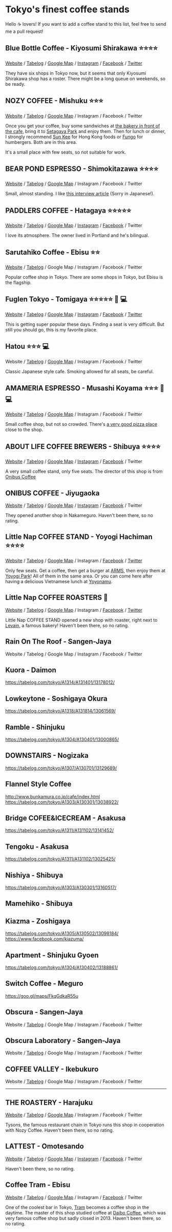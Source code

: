 # Tokyo's finest coffee stands

Hello :coffee: lovers! If you want to add a coffee stand to this list, feel free to send me a pull request!

## Blue Bottle Coffee - Kiyosumi Shirakawa :star::star::star::star:
[Website](https://bluebottlecoffee.jp/) /
[Tabelog](https://tabelog.com/tokyo/A1313/A131303/13177218/) /
[Google Map](https://goo.gl/maps/zKeruisbB8s) /
[Instagram](https://www.instagram.com/bluebottlejapan/) /
[Facebook](https://www.facebook.com/bluebottlecoffee) /
[Twitter](https://twitter.com/bluebottlejapan)

They have six shops in Tokyo now, but it seems that only Kiyosumi Shirakawa shop has a roster. There might be a long queue on weekends, so be ready.

## NOZY COFFEE - Mishuku :star::star::star:
[Website](http://www.nozycoffee.jp/index2.php) /
[Tabelog](https://tabelog.com/tokyo/A1317/A131706/13114599/) /
[Google Map](https://goo.gl/maps/JupUDgDFRCB2) /
Instagram /
Facebook /
Twitter

Once you get your coffee, buy some sandwiches at [the bakery in front of the cafe](https://tabelog.com/tokyo/A1317/A131706/13030788/), bring it to [Setagaya Park](https://goo.gl/maps/WyzwsFZZ3a72) and enjoy them. Then for lunch or dinner, I strongly recommend [Sun Kee](https://tabelog.com/tokyo/A1317/A131705/13007076/) for Hong Kong foods or [Fungo](https://tabelog.com/tokyo/A1317/A131706/13008406/) for humbergers.  Both are in this area.

It's a small place with few seats, so not suitable for work.

## BEAR POND ESPRESSO - Shimokitazawa :star::star::star::star:
[Website](http://www.bear-pond.com/) /
[Tabelog](https://tabelog.com/tokyo/A1318/A131802/13093829/) /
[Google Map](https://goo.gl/maps/S2vL8mVMF7k) /
Instagram /
Facebook /
Twitter

Small, almost standing. I like [this interview article](http://www.newyorker.co.jp/magazine/lifestyle/coffee/3845/) (Sorry in Japanese!).

## PADDLERS COFFEE - Hatagaya :star::star::star::star::star:
[Website](http://paddlerscoffee.com/) /
[Tabelog](https://tabelog.com/tokyo/A1317/A131807/13181016/) /
[Google Map](https://goo.gl/maps/DFb7Sw5EGEy) /
[Instagram](https://www.instagram.com/paddlers_coffee/) /
[Facebook](https://www.facebook.com/Paddlers-Coffee-132849676886888/) /
Twitter

I love its atmosphere. The owner lived in Portland and he's bilingual.

## Sarutahiko Coffee - Ebisu :star::star:
[Website](http://sarutahiko.co/) /
[Tabelog](https://tabelog.com/tokyo/A1303/A130302/13127577/) /
Google Map /
Instagram /
Facebook /
Twitter

Popular coffee shop in Tokyo. There are some shops in Tokyo, but Ebisu is the flagship.

## Fuglen Tokyo - Tomigaya :star::star::star::star::star: :rocket: :computer:
[Website](http://www.fuglen.com/japanese/) /
[Tabelog](https://tabelog.com/tokyo/A1318/A131810/13141002/) /
[Google Map](https://goo.gl/maps/9WrLWJMunZC2) /
[Instagram](https://www.instagram.com/fuglentokyo/) /
[Facebook](https://www.facebook.com/Fuglen.Tokyo/) /
[Twitter](https://twitter.com/fuglentokyo)

This is getting super popular these days. Finding a seat is very difficult. But still you should go, this is my favorite place.

## Hatou :star::star::star: :computer:
Website /
[Tabelog](https://tabelog.com/tokyo/A1303/A130301/13001169/) /
[Google Map](https://goo.gl/maps/rn8adDKMB3o) /
Instagram /
Facebook /
Twitter

Classic Japanese style cafe. Smoking allowed for all seats, be careful.

## AMAMERIA ESPRESSO - Musashi Koyama :star::star::star: :rocket: :computer:
[Website](http://www.amameria.com/) /
[Tabelog](https://tabelog.com/tokyo/A1317/A131710/13114545/) /
[Google Map](https://goo.gl/maps/SGbFnpbNDco) /
Instagram /
Facebook /
Twitter

Small coffee shop, but not so crowded. There's [a very good pizza place](https://tabelog.com/tokyo/A1317/A131710/13165472/) close to the shop.

## ABOUT LIFE COFFEE BREWERS - Shibuya :star::star::star::star:
[Website](http://www.about-life.coffee/) /
[Tabelog](https://tabelog.com/tokyo/A1303/A130301/13169068/) /
[Google Map](https://goo.gl/maps/NqQxsEqo8iA2) /
[Instagram](https://www.instagram.com/aboutlifecoffeebrewers/) /
[Facebook](https://www.facebook.com/aboutlifecoffee) /
Twitter

A very small coffee stand, only five seats. The director of this shop is from [Onibus Coffee](http://www.onibuscoffee.com/)

## ONIBUS COFFEE - Jiyugaoka
[Website](http://www.onibuscoffee.com/) /
[Tabelog](https://tabelog.com/tokyo/A1317/A131711/13137814/) /
[Google Map](https://goo.gl/maps/5SR8gspFqrr) /
[Instagram](https://www.instagram.com/onibuscoffee/) /
[Facebook](https://www.facebook.com/onibuscoffee/) /
Twitter

They opened another shop in Nakameguro. Haven't been there, so no rating.

## Little Nap COFFEE STAND - Yoyogi Hachiman :star::star::star::star:
[Website](http://www.littlenap.jp/) /
[Tabelog](https://tabelog.com/tokyo/A1318/A131810/13123533/) /
[Google Map](https://goo.gl/maps/ML6zHQwE6Mo) /
Instagram /
[Facebook](https://www.facebook.com/LittleNapCOFFEESTAND) /
[Twitter](https://twitter.com/LittleNap_CS)

Only few seats. Get a coffee, then get a burger at [ARMS](https://tabelog.com/tokyo/A1318/A131810/13019608/), then enjoy them at [Yoyogi Park](http://www.japan-guide.com/e/e3034_002.html)! All of them in the same area. Or you can come here after having a delicious Vietnamese lunch at [Yoyonamu](https://tabelog.com/tokyo/A1318/A131810/13204833/).

## Little Nap COFFEE ROASTERS :rocket:
[Website](http://www.littlenap.jp/) /
[Tabelog](https://tabelog.com/tokyo/A1318/A131810/13208059/) /
[Google Map](https://goo.gl/maps/bXdvLxuXzvR2) /
Instagram /
[Facebook](https://www.facebook.com/LittleNapCOFFEESTAND) /
[Twitter](https://twitter.com/LittleNap_CS)

Little Nap COFFEE STAND opened a new shop with roaster, right next to [Levain](https://tabelog.com/tokyo/A1318/A131810/13001841/), a famous bakery! Haven't been there, so no rating.

## Rain On The Roof - Sangen-Jaya
Website /
Tabelog /
Google Map /
Instagram /
Facebook /
Twitter

## Kuora - Daimon
https://tabelog.com/tokyo/A1314/A131401/13178012/

## Lowkeytone - Soshigaya Okura
https://tabelog.com/tokyo/A1318/A131814/13061569/

## Ramble - Shinjuku
https://tabelog.com/tokyo/A1304/A130401/13000865/

## DOWNSTAIRS - Nogizaka
https://tabelog.com/tokyo/A1307/A130701/13129689/

## Flannel Style Coffee
http://www.bunkamura.co.jp/cafe/index.html
https://tabelog.com/tokyo/A1303/A130301/13038922/

## Bridge COFEE&ICECREAM - Asakusa
https://tabelog.com/tokyo/A1311/A131102/13141452/

## Tengoku - Asakusa
https://tabelog.com/tokyo/A1311/A131102/13025425/

## Nishiya - Shibuya
https://tabelog.com/tokyo/A1303/A130301/13160517/

## Mamehiko - Shibuya

## Kiazma - Zoshigaya
https://tabelog.com/tokyo/A1305/A130502/13098184/
https://www.facebook.com/kiazuma/

## Apartment - Shinjuku Gyoen
https://tabelog.com/tokyo/A1304/A130402/13188861/

## Switch Coffee - Meguro
https://goo.gl/maps/FkqGdkaR55u

## Obscura - Sangen-Jaya
Website /
[Tabelog](https://tabelog.com/tokyo/A1317/A131706/13088823/) /
Google Map /
Instagram /
Facebook /
Twitter

## Obscura Laboratory - Sangen-Jaya
Website /
[Tabelog](https://tabelog.com/tokyo/A1317/A131706/13135145/) /
Google Map /
Instagram /
Facebook /
Twitter

## COFFEE VALLEY - Ikebukuro
Website /
[Tabelog](https://tabelog.com/tokyo/A1305/A130501/13175074/) /
Google Map /
Instagram /
Facebook /
Twitter

---

## THE ROASTERY - Harajuku
[Website](https://www.tysons.jp/roastery/) /
[Tabelog](https://tabelog.com/tokyo/A1303/A130301/13161140/) /
[Google Map](https://goo.gl/maps/DPvKg9BBYz42) /
Instagram /
Facebook /
Twitter

Tysons, the famous restaurant chain in Tokyo runs this shop in cooperation with Nozy Coffee. Haven't been there, so no rating.

## LATTEST - Omotesando
[Website](http://www.lattest.jp/) /
[Tabelog](https://tabelog.com/tokyo/A1306/A130602/13137443/) /
[Google Map](https://goo.gl/maps/19fwwmivqy72) /
[Instagram](https://www.instagram.com/lattest28/) /
[Facebook](https://www.facebook.com/LATTEST-OMOTESANDO-Espresso-Bar--216369221785735/) /
Twitter

Haven't been there, so no rating.

## Coffee Tram - Ebisu
[Website](http://small-axe.net/coffee/) /
[Tabelog](https://tabelog.com/tokyo/A1303/A130302/13170379/) /
[Google Map](https://goo.gl/maps/kc4FSCf7Win) /
Instagram /
[Facebook](https://www.facebook.com/bartramtokyo/) /
Twitter

One of the coolest bar in Tokyo, [Tram](https://tabelog.com/tokyo/A1303/A130302/13004830/) becomes a coffee shop in the daytime. The master of this shop studied coffee at [Daibo Coffee](https://tabelog.com/tokyo/A1306/A130602/13001233/), which was very famous coffee shop but sadly closed in 2013. Haven't been there, so no rating.

